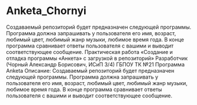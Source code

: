 # Anketa_Chornyi
Создаваемый репозиторий будет предназначен следующей программы. Программа должна запрашивать у пользователя его имя, возраст, любимый цвет, любимый жанр музыки, любимое время года. В конце программа сравнивает ответы пользователя с вашими и выводит соответствующее сообщение.
Практическая работа «Создание и отладка программы «Анкета» с загрузкой в репозиторий»
Разработчик (Чорный Александр Борисович, ИСиП 3/4)
ГБПОУ ТК №21
Программа Anketa
Описание: Создаваемый репозиторий будет предназначен следующей программы. Программа должна запрашивать у пользователя его имя, возраст, любимый цвет, любимый жанр музыки, любимое время года. В конце программа сравнивает ответы пользователя с вашими и выводит соответствующее сообщение.
